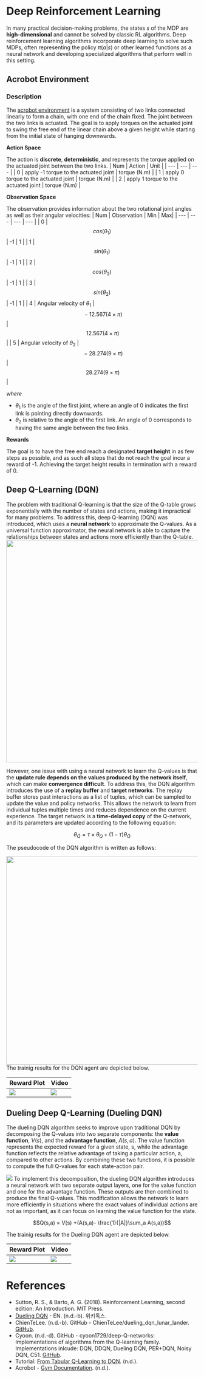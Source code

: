 # Deep Reinforcement Learning
In many practical decision-making problems, the states $s$ of the MDP are **high-dimensional** and cannot be solved by classic RL algorithms. Deep reinforcement learning algorithms incorporate deep learning to solve such MDPs, often representing the policy $\pi(a|s)$ or other learned functions as a neural network and developing specialized algorithms that perform well in this setting.
## Acrobot Environment
### Description
The [acrobot environment](https://www.gymlibrary.dev/environments/classic_control/acrobot/) is a system consisting of two links connected linearly to form a chain, with one end of the chain fixed. The joint between the two links is actuated. The goal is to apply torques on the actuated joint to swing the free end of the linear chain above a given height while starting from the initial state of hanging downwards.

**Action Space**

The action is **discrete**, **deterministic**, and represents the torque applied on the actuated joint between the two links.
| Num | Action | Unit |
| --- | --- | --- |
| 0 | apply -1 torque to the actuated joint | torque (N.m) |
| 1 | apply 0 torque to the actuated joint | torque (N.m) |
| 2 | apply 1 torque to the actuated joint | torque (N.m) |

**Observation Space**

The observation provides information about the two rotational joint angles as well as their angular velocities:
| Num | Observation | Min | Max|
| --- | --- | --- | --- |
| 0 | $$cos(\theta_1)$$ | -1 | 1 |
| 1 | $$sin(\theta_1)$$ | -1 | 1 |
| 2 | $$cos(\theta_2)$$ | -1 | 1 |
| 3 | $$sin(\theta_2)$$ | -1 | 1 |
| 4 | Angular velocity of $\theta_1$ | $$~ -12.567(4 \times \pi)$$ | $$~ 12.567(4 \times \pi)$$ |
| 5 | Angular velocity of $\theta_2$ | $$~ -28.274 (9 \times \pi)$$ | $$~ 28.274 (9 \times \pi)$$ |

_where_
* $\theta_1$ is the angle of the first joint, where an angle of 0 indicates the first link is pointing directly downwards.
* $\theta_2$ is relative to the angle of the first link. An angle of 0 corresponds to having the same angle between the two links.

**Rewards**

The goal is to have the free end reach a designated **target height** in as few steps as possible, and as such all steps that do not reach the goal incur a reward of -1. Achieving the target height results in termination with a reward of 0.
## Deep Q-Learning (DQN)
The problem with traditional Q-learning is that the size of the Q-table grows exponentially with the number of states and actions, making it impractical for many problems. To address this, deep Q-learning (DQN) was introduced, which uses a **neural network** to approximate the Q-values. As a universal function approximator, the neural network is able to capture the relationships between states and actions more efficiently than the Q-table.
<img src="/readme_images/DQL.png" width="1293" height="586">

However, one issue with using a neural network to learn the Q-values is that the **update rule depends on the values produced by the network itself**, which can make **convergence difficult**. To address this, the DQN algorithm introduces the use of a **replay buffer** and **target networks**. The replay buffer stores past interactions as a list of tuples, which can be sampled to update the value and policy networks. This allows the network to learn from individual tuples multiple times and reduces dependence on the current experience. The target network is a **time-delayed copy** of the Q-network, and its parameters are updated according to the following equation:

$$\theta_\hat{Q} = \tau \times \theta_Q + (1-\tau)\theta_\hat{Q}$$

The pseudocode of the DQN algorithm is written as follows:

<img src="/readme_images/DQN_pseudocode.png" width="549" height="549">
The trainig results for the DQN agent are depicted below.

| Reward Plot | Video |
| --- | --- |
| <img src="/readme_images/DQN_r.png"> | <img src="/readme_images/DQN.gif"> |
## Dueling Deep Q-Learning (Dueling DQN)
The dueling DQN algorithm seeks to improve upon traditional DQN by decomposing the Q-values into two separate components: the **value function**, $V(s)$, and the **advantage function**, $A(s,a)$. The value function represents the expected reward for a given state, s, while the advantage function reflects the relative advantage of taking a particular action, a, compared to other actions. By combining these two functions, it is possible to compute the full Q-values for each state-action pair.

<img src="/readme_images/Duel_arch.png">
To implement this decomposition, the dueling DQN algorithm introduces a neural network with two separate output layers, one for the value function and one for the advantage function. These outputs are then combined to produce the final Q-values. This modification allows the network to learn more efficiently in situations where the exact values of individual actions are not as important, as it can focus on learning the value function for the state.

$$Q(s,a) = V(s) +(A(s,a)- \frac{1}{|A|}\sum_a A(s,a))$$

The trainig results for the Dueling DQN agent are depicted below.

| Reward Plot | Video |
| --- | --- |
| <img src="/readme_images/Duel_r.png"> | <img src="/readme_images/Dueling-DQN.gif"> |
# References
* Sutton, R. S., & Barto, A. G. (2018). Reinforcement Learning, second edition: An Introduction. MIT Press.
* [Dueling DQN](https://wikidocs.net/174647) - EN. (n.d.-b). 위키독스.
* ChienTeLee. (n.d.-b). GitHub - ChienTeLee/dueling_dqn_lunar_lander. [GitHub](https://github.com/ChienTeLee/dueling_dqn_lunar_lander).
* Cyoon. (n.d.-d). GitHub - cyoon1729/deep-Q-networks: Implementations of algorithms from the Q-learning family. Implementations inlcude: DQN, DDQN, Dueling DQN, PER+DQN, Noisy DQN, C51. [GitHub](https://github.com/cyoon1729/deep-Q-networks).
* Tutorial: [From Tabular Q-Learning to DQN](https://araffin.github.io/slides/dqn-tutorial/). (n.d.).
* Acrobot - [Gym Documentation](https://www.gymlibrary.dev/environments/classic_control/acrobot/). (n.d.).

